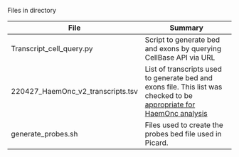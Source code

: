 Files in directory

|  File   |   Summary   |
|   ---     |     ---     |
| Transcript_cell_query.py |  Script to generate bed and exons by querying CellBase API via URL
| 220427_HaemOnc_v2_transcripts.tsv  | List of transcripts used to generate bed and exons file. This list was checked to be [appropriate for HaemOnc analysis](https://cuhbioinformatics.atlassian.net/browse/URA-72)
| generate_probes.sh  | Files used to create the probes bed file used in Picard.

